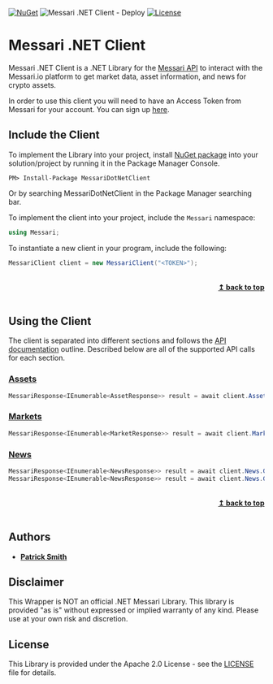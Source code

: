 [![NuGet](https://img.shields.io/nuget/v/messari-dotnet-client.svg)](https://www.nuget.org/packages/messari-dotnet-client/) ![Messari .NET Client - Deploy](https://github.com/longpshorn/messari-dotnet-client/workflows/Messari%20.NET%20Client%20-%20Deploy/badge.svg) [![License](https://img.shields.io/badge/License-Apache%202.0-blue.svg)](https://opensource.org/licenses/Apache-2.0)

# Messari .NET Client

Messari .NET Client is a .NET Library for the [Messari API](https://messari.io/api/docs) to interact with the Messari.io platform to get market data, asset information, and news for crypto assets. 

In order to use this client you will need to have an Access Token from Messari for your account. You can sign up [here](https://messari.io/).

## Include the Client

To implement the Library into your project, install [NuGet package](https://www.nuget.org/packages/messari-dotnet-client/) into your solution/project by running it in the Package Manager Console.
````
PM> Install-Package MessariDotNetClient
````
Or by searching MessariDotNetClient in the Package Manager searching bar.

To implement the client into your project, include the `Messari` namespace:
```csharp
using Messari;
```

To instantiate a new client in your program, include the following:

```csharp
MessariClient client = new MessariClient("<TOKEN>");
```

<br/>
<div align="right">
    <b><a href="#messari-net-client">↥ back to top</a></b>
</div>
<br/>

## Using the Client

The client is separated into different sections and follows the [API documentation](https://messari.io/api/docs) outline. Described below are all of the supported API calls for each section.

### [Assets](https://github.com/longsphorn/omnieq-dotnet-client/wiki/Using-Asset-methods)
```csharp
MessariResponse<IEnumerable<AssetResponse>> result = await client.Asset.GetAllAssetsAsync();
```

### [Markets](https://github.com/longsphorn/omnieq-dotnet-client/wiki/Using-Market-methods)
```csharp
MessariResponse<IEnumerable<MarketResponse>> result = await client.Market.GetAllMarketsAsync();

```
### [News](https://github.com/longsphorn/omnieq-dotnet-client/wiki/Using-News-methods)

```csharp
MessariResponse<IEnumerable<NewsResponse>> result = await client.News.GetAllNewsAsync();
MessariResponse<IEnumerable<NewsResponse>> result = await client.News.GetAssetNewsAsync("XRP");
```

<br/>
<div align="right">
    <b><a href="#messari-net-client">↥ back to top</a></b>
</div>
<br/>

## Authors

* **[Patrick Smith](https://github.com/longpshorn)**

## Disclaimer

This Wrapper is NOT an official .NET Messari Library. This library is provided "as is" without expressed or implied warranty of any kind. Please use at your own risk and discretion.

## License
This Library is provided under the Apache 2.0 License - see the [LICENSE](https://github.com/longpshorn/messari-dotnet-client/blob/master/LICENSE) file for details.